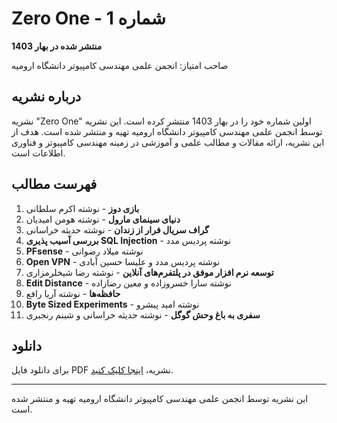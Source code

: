# Zero One - شماره 1

**منتشر شده در بهار 1403**

صاحب امتیاز: انجمن علمی مهندسی کامپیوتر دانشگاه ارومیه

## درباره نشریه

نشریه "Zero One" اولین شماره خود را در بهار 1403 منتشر کرده است. این نشریه توسط انجمن علمی مهندسی کامپیوتر دانشگاه ارومیه تهیه و منتشر شده است. هدف از این نشریه، ارائه مقالات و مطالب علمی و آموزشی در زمینه مهندسی کامپیوتر و فناوری اطلاعات است.

## فهرست مطالب

1. **بازی دوز** - نوشته اکرم سلطانی
2. **دنیای سینمای مارول** - نوشته هومن امیدیان
3. **گراف سریال فرار از زندان** - نوشته حدیثه خراسانی
4. **بررسی آسیب پذیری SQL Injection** - نوشته پردیس مدد
5. **PFsense** - نوشته میلاد رضوانی
6. **Open VPN** - نوشته پردیس مدد و علیسا حسین آبادی
7. **توسعه نرم افزار موفق در پلتفرم‌های آنلاین** - نوشته رضا شیخلرمزاری
8. **Edit Distance** - نوشته سارا خسروزاده و معین رضازاده
9. **حافظه‌ها** - نوشته آریا رافع
10. **Byte Sized Experiments** - نوشته امید پیشرو
11. **سفری به باغ وحش گوگل** - نوشته حدیثه خراسانی و شبنم رنجبری

## دانلود

برای دانلود فایل PDF نشریه، [اینجا کلیک کنید](https://github.com/UUCESSC/zero-one/blob/main/ZerOne.pdf).

---

این نشریه توسط انجمن علمی مهندسی کامپیوتر دانشگاه ارومیه تهیه و منتشر شده است.
